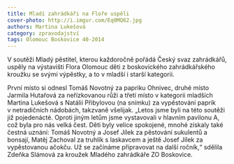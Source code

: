 ```yaml
---
title: Mladí zahrádkáři na Floře uspěli
cover-photo: http://i.imgur.com/Eq0MQ62.jpg
authors: Martina Lukešová
category: zpravodajství
tags: Olomouc Boskovice 40-2014 
---
```


V soutěži Mladý pěstitel, kterou každoročně pořádá Český svaz zahrádkářů, uspěly na výstavišti Flora Olomouc děti z boskovického zahrádkářského kroužku se svými výpěstky, a to v mladší i starší kategorii. 

První místo si odnesl Tomáš Novotný za papriku Ohnivec, druhé místo Jarmila Hutařová za neřízkovanou růži a třetí místo v kategorii mladších Martina Lukešová s Natálií Přibylovou (na snímku) za vypěstování paprik v netradičních nádobách, takzvaně všelijak. „Letos jsme byli na této soutěži již pojedenácté. Oproti jiným letům jsme vystavovali v hlavním pavilonu A, což byla pro nás velká čest. Děti byly velice spokojené, mnohé získaly také čestná uznání: Tomáš Novotný a Josef Jílek za pěstování sukulentů a bonsají, Matěj Zachoval za truhlík s laskavcem a ještě Josef Jílek za vypěstovanou ačokču. Už se začínáme připravovat na další ročník,“ sdělila Zdeňka Slámová za kroužek Mladého zahrádkáře ZO Boskovice.